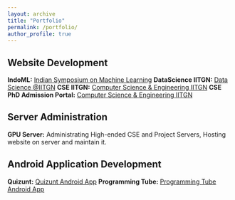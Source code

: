 ```yaml
---
layout: archive
title: "Portfolio"
permalink: /portfolio/
author_profile: true
---
```


## Website Development
**IndoML:** [Indian Symposium on Machine Learning](https://indoml.in/)
**DataScience IITGN:** [Data Science @IITGN](https://labs.iitgn.ac.in/datascience/)
**CSE IITGN:** [Computer Science & Engineering IITGN](https://cs.iitgn.ac.in/)
**CSE PhD Admission Portal:** [Computer Science & Engineering IITGN ](https://cs.iitgn.ac.in/)



##  Server Administration
**GPU Server:** Administrating High-ended CSE and Project Servers, Hosting website on server and maintain it. 

## Android Application Development
**Quizunt:** [Quizunt Android App](https://play.google.com/store/apps/details?id=oak.tech.quizunt)
**Programming Tube:** [Programming Tube Android App](https://play.google.com/store/apps/details?id=com.programmingtube)
